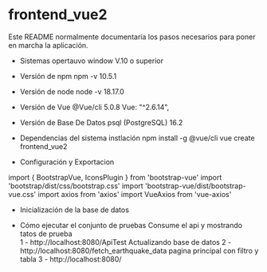 # frontend_vue2

Este README normalmente documentaría los pasos necesarios para poner en marcha la aplicación.


* Sistemas opertauvo window V.10 o superior 

* Versión de npm
  npm -v 10.5.1

* Versión de node
  node -v 18.17.0

* Versión de Vue
  @Vue/cli 5.0.8
  Vue: "^2.6.14",

* Versión de Base De Datos 
  psql (PostgreSQL) 16.2


* Dependencias del sistema
 instlación 
    npm install -g @vue/cli
    vue create frontend_vue2


* Configuración y Exportacion 

import { BootstrapVue, IconsPlugin } from 'bootstrap-vue'
import 'bootstrap/dist/css/bootstrap.css'
import 'bootstrap-vue/dist/bootstrap-vue.css'
import axios from 'axios'
import VueAxios from 'vue-axios'
  

* Inicialización de la base de datos


* Cómo ejecutar el conjunto de pruebas
 Consume el api y mostrando tatos de prueba  
1 - http://localhost:8080/ApiTest
  Actualizando base de datos 
2 - http://localhost:8080/fetch_earthquake_data
   pagina principal con filtro y tabla
3 - http://localhost:8080/

